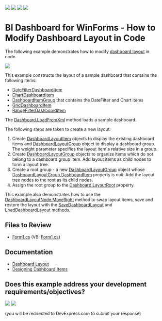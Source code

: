 <!-- default badges list -->
![](https://img.shields.io/endpoint?url=https://codecentral.devexpress.com/api/v1/VersionRange/128581052/24.2.1%2B)
[![](https://img.shields.io/badge/Open_in_DevExpress_Support_Center-FF7200?style=flat-square&logo=DevExpress&logoColor=white)](https://supportcenter.devexpress.com/ticket/details/E5206)
[![](https://img.shields.io/badge/📖_How_to_use_DevExpress_Examples-e9f6fc?style=flat-square)](https://docs.devexpress.com/GeneralInformation/403183)
[![](https://img.shields.io/badge/💬_Leave_Feedback-feecdd?style=flat-square)](#does-this-example-address-your-development-requirementsobjectives)
<!-- default badges end -->

# BI Dashboard for WinForms - How to Modify Dashboard Layout in Code

The following example demonstrates how to modify [dashboard layout](https://docs.devexpress.com/Dashboard/116693/main-features/dashboard-layout) in code.

![](./images/screenshot.png)

This example constructs the layout of a sample dashboard that contains the following items:

* [DateFilterDashboardItem](https://docs.devexpress.com/Dashboard/DevExpress.DashboardCommon.DateFilterDashboardItem)
* [ChartDashboardItem](https://docs.devexpress.com/Dashboard/DevExpress.DashboardCommon.ChartDashboardItem)
* [DashboardItemGroup](https://docs.devexpress.com/Dashboard/DevExpress.DashboardCommon.DashboardItemGroup) that contains the DateFilter and Chart items
* [GridDashboardItem](https://docs.devexpress.com/Dashboard/DevExpress.DashboardCommon.GridDashboardItem)
* [RangeFilterDashboardItem](https://docs.devexpress.com/Dashboard/DevExpress.DashboardCommon.RangeFilterDashboardItem)

The [Dashboard.LoadFromXml](https://docs.devexpress.com/Dashboard/DevExpress.DashboardCommon.Dashboard.LoadFromXml(System.String)) method loads a sample dashboard. 

The following steps are taken to create a new layout:

1. Create [DashboardLayoutItem](https://docs.devexpress.com/Dashboard/DevExpress.DashboardCommon.DashboardLayoutItem) objects to display the existing dashboard items and [DashboardLayoutGroup](https://docs.devexpress.com/Dashboard/DevExpress.DashboardCommon.DashboardLayoutGroup) object to display a dashboard group. The weight parameter specifies the layout item's relative size in a group.
2. Create [DashboardLayoutGroup](https://docs.devexpress.com/Dashboard/DevExpress.DashboardCommon.DashboardLayoutGroup) objects to organize items which do not belong to a dashboard group item. Add layout items as child nodes to form a layout tree.
3. Create a root group - a new [DashboardLayoutGroup](https://docs.devexpress.com/Dashboard/DevExpress.DashboardCommon.DashboardLayoutGroup) object whose [DashboardLayoutGroup.DashboardItem](https://docs.devexpress.com/Dashboard/DevExpress.DashboardCommon.DashboardLayoutGroup.DashboardItem) property is _null_. Add the layout tree nodes to the root as its child nodes.
4. Assign the root group to the [Dashboard.LayoutRoot](https://docs.devexpress.com/Dashboard/DevExpress.DashboardCommon.Dashboard.LayoutRoot) property.

This example also demonstrates how to use the [DashboardLayoutNode.MoveRight](https://docs.devexpress.com/Dashboard/DevExpress.DashboardCommon.DashboardLayoutNode.MoveRight.overloads) method to swap layout items, save and restore the layout with the [SaveDashboardLayout](https://docs.devexpress.com/Dashboard/DevExpress.DashboardWin.DashboardViewer.SaveDashboardLayout(System.String)) and [LoadDashboardLayout](https://docs.devexpress.com/Dashboard/DevExpress.DashboardWin.DashboardViewer.LoadDashboardLayout(System.String)) methods.

## Files to Review

* [Form1.cs](./CS/Dashboard_LayoutCustomization/Form1.cs) (VB: [Form1.cs](./VB/Dashboard_LayoutCustomization/Form1.vb))

## Documentation

* [Dashboard Layout](https://docs.devexpress.com/Dashboard/15617)
* [Designing Dashboard Items](https://docs.devexpress.com/Dashboard/12141)
<!-- feedback -->
## Does this example address your development requirements/objectives?

[<img src="https://www.devexpress.com/support/examples/i/yes-button.svg"/>](https://www.devexpress.com/support/examples/survey.xml?utm_source=github&utm_campaign=winforms-dashboard-create-layout-from-scratch&~~~was_helpful=yes) [<img src="https://www.devexpress.com/support/examples/i/no-button.svg"/>](https://www.devexpress.com/support/examples/survey.xml?utm_source=github&utm_campaign=winforms-dashboard-create-layout-from-scratch&~~~was_helpful=no)

(you will be redirected to DevExpress.com to submit your response)
<!-- feedback end -->
